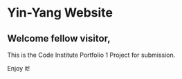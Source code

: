 # Yin-Yang Website

## Welcome fellow visitor,

This is the Code Institute Portfolio 1 Project for submission.

Enjoy it!